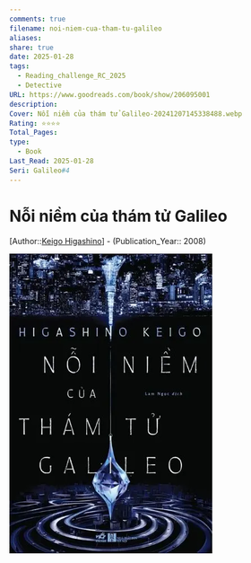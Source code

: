 ```yaml
---
comments: true
filename: noi-niem-cua-tham-tu-galileo
aliases:
share: true
date: 2025-01-28
tags:
  - Reading_challenge_RC_2025
  - Detective
URL: https://www.goodreads.com/book/show/206095001
description:
Cover: Nỗi niềm của thám tử Galileo-20241207145338488.webp
Rating: ⭐⭐⭐⭐
Total_Pages:
type:
  - Book
Last_Read: 2025-01-28
Seri: Galileo#4
---
```

# Nỗi niềm của thám tử Galileo  
[Author::[Keigo Higashino](../../Keigo%20Higashino.md)] - (Publication_Year:: 2008)  
  
![Nỗi niềm của thám tử Galileo-20241207145338488.webp](../assets/img/N%E1%BB%97i%20ni%E1%BB%81m%20c%E1%BB%A7a%20th%C3%A1m%20t%E1%BB%AD%20Galileo-20241207145338488.webp)